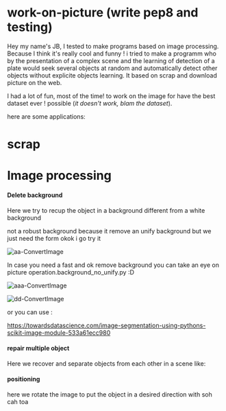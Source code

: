 # work-on-picture (write pep8 and testing)

Hey my name's JB, I tested to make programs based on image processing. Because I think it's really cool and funny ! i tried to make a programm who by the presentation of a complex scene and the learning of detection of a plate would seek several objects at random and automatically detect other objects without explicite objects learning. It based on scrap and download picture on the web. 

I had a lot of fun, most of the time! to work on the image for have the best dataset ever ! possible (<em>it doesn't work, blam the dataset</em>).


here are some applications:





<h1>scrap</h1>


<h1>Image processing</h1>


<h4>Delete background</h4>

Here we try to recup the object in a background different from a white background 

not a robust background because it remove an unify background but we just need the form okok i go try it

![aa-ConvertImage](https://user-images.githubusercontent.com/54853371/67151961-803a4d00-f2ce-11e9-8b6c-12888f8b0f5c.png)


In case you need a fast and ok remove background you can take an eye on picture operation.background_no_unify.py :D


![aaa-ConvertImage](https://user-images.githubusercontent.com/54853371/67152229-3ce1dd80-f2d2-11e9-8228-d2a468e667e2.png)

![dd-ConvertImage](https://user-images.githubusercontent.com/54853371/67152230-3ce1dd80-f2d2-11e9-8fcd-e26fd434c4a8.png)

or you can use :

https://towardsdatascience.com/image-segmentation-using-pythons-scikit-image-module-533a61ecc980



<h4>repair multiple object</h4>

Here we recover and separate objects from each other in a scene like:


<h4>positioning</h4>

here we rotate the image to put the object in a desired direction with soh cah toa

